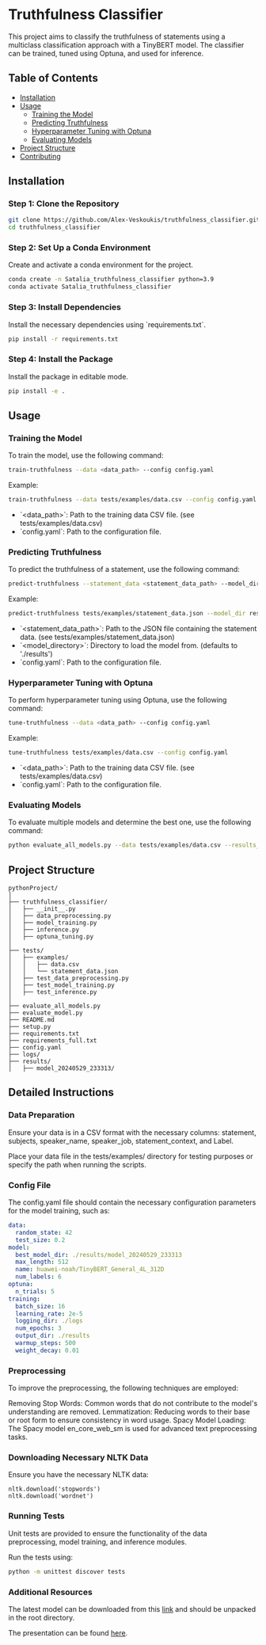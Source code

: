 # Truthfulness Classifier

This project aims to classify the truthfulness of statements using a multiclass classification approach with a TinyBERT model. The classifier can be trained, tuned using Optuna, and used for inference.

## Table of Contents
- [Installation](#installation)
- [Usage](#usage)
  - [Training the Model](#training-the-model)
  - [Predicting Truthfulness](#predicting-truthfulness)
  - [Hyperparameter Tuning with Optuna](#hyperparameter-tuning-with-optuna)
  - [Evaluating Models](#evaluating-models)
- [Project Structure](#project-structure)
- [Contributing](#contributing)


## Installation

### Step 1: Clone the Repository

```bash
git clone https://github.com/Alex-Veskoukis/truthfulness_classifier.git
cd truthfulness_classifier
```

### Step 2: Set Up a Conda Environment

Create and activate a conda environment for the project.

```bash
conda create -n Satalia_truthfulness_classifier python=3.9
conda activate Satalia_truthfulness_classifier
```

### Step 3: Install Dependencies

Install the necessary dependencies using \`requirements.txt\`.

```bash
pip install -r requirements.txt
```

### Step 4: Install the Package

Install the package in editable mode.

```bash
pip install -e .
```

## Usage

### Training the Model

To train the model, use the following command:

```bash
train-truthfulness --data <data_path> --config config.yaml
```
Example:
```bash
train-truthfulness --data tests/examples/data.csv --config config.yaml
```

- \`<data_path>\`: Path to the training data CSV file. (see tests/examples/data.csv)
- \`config.yaml\`: Path to the configuration file.

### Predicting Truthfulness

To predict the truthfulness of a statement, use the following command:

```bash
predict-truthfulness --statement_data <statement_data_path> --model_dir <model_directory> --config config.yaml
```

Example:
```bash
predict-truthfulness tests/examples/statement_data.json --model_dir results/model_20240529_233313 --config config.yaml
```

- \`<statement_data_path>\`: Path to the JSON file containing the statement data. (see tests/examples/statement_data.json)
- \`<model_directory>\`: Directory to load the model from. (defaults to './results')
- \`config.yaml\`: Path to the configuration file.

### Hyperparameter Tuning with Optuna

To perform hyperparameter tuning using Optuna, use the following command:

```bash
tune-truthfulness --data <data_path> --config config.yaml
```

Example:
```bash
tune-truthfulness tests/examples/data.csv --config config.yaml
```

- \`<data_path>\`: Path to the training data CSV file. (see tests/examples/data.csv)
- \`config.yaml\`: Path to the configuration file.

### Evaluating Models

To evaluate multiple models and determine the best one, use the following command:

```bash
python evaluate_all_models.py --data tests/examples/data.csv --results_dir ./results --config config.yaml
```

## Project Structure

```
pythonProject/
│
├── truthfulness_classifier/
│   ├── __init__.py
│   ├── data_preprocessing.py
│   ├── model_training.py
│   ├── inference.py
│   ├── optuna_tuning.py
│
├── tests/
│   ├── examples/
│   │   ├── data.csv
│   │   └── statement_data.json
│   ├── test_data_preprocessing.py
│   ├── test_model_training.py
│   ├── test_inference.py
│
├── evaluate_all_models.py
├── evaluate_model.py
├── README.md
├── setup.py
├── requirements.txt
├── requirements_full.txt
├── config.yaml
├── logs/
├── results/
│   ├── model_20240529_233313/
```

## Detailed Instructions
### Data Preparation
Ensure your data is in a CSV format with the necessary columns: statement, subjects, speaker_name, speaker_job, statement_context, and Label.

Place your data file in the tests/examples/ directory for testing purposes or specify the path when running the scripts.

###  Config File
The config.yaml file should contain the necessary configuration parameters for the model training, such as:

```yaml
data:
  random_state: 42
  test_size: 0.2
model:
  best_model_dir: ./results/model_20240529_233313
  max_length: 512
  name: huawei-noah/TinyBERT_General_4L_312D
  num_labels: 6
optuna:
  n_trials: 5
training:
  batch_size: 16
  learning_rate: 2e-5
  logging_dir: ./logs
  num_epochs: 3
  output_dir: ./results
  warmup_steps: 500
  weight_decay: 0.01
```

### Preprocessing
To improve the preprocessing, the following techniques are employed:

Removing Stop Words: Common words that do not contribute to the model's understanding are removed.
Lemmatization: Reducing words to their base or root form to ensure consistency in word usage.
Spacy Model Loading: The Spacy model en_core_web_sm is used for advanced text preprocessing tasks.

### Downloading Necessary NLTK Data

Ensure you have the necessary NLTK data:

```pythonimport nltk
nltk.download('stopwords')
nltk.download('wordnet')
```

### Running Tests
Unit tests are provided to ensure the functionality of the data preprocessing, model training, and inference modules.

Run the tests using:

```bash
python -m unittest discover tests
```

### Additional Resources

The latest model can be downloaded from this [link](https://1drv.ms/u/s!AggiPSUtJpdntgAmQk3maPta9EHm?e=eXr5Bg) and
should be unpacked in the root directory.

The presentation can be found [here](https://1drv.ms/p/s!AggiPSUtJpdntgFMAzHmQg5Fz_Ze?e=APxmot).